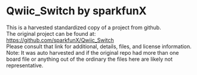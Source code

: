 
# Qwiic_Switch by sparkfunX  
This is a harvested standardized copy of a project from github.  
The original project can be found at:  
https://github.com/sparkfunX/Qwiic_Switch  
Please consult that link for additional, details, files, and license information.  
Note: It was auto harvested and if the original repo had more than one board file or anything out of the ordinary the files here are likely not representative.  
    